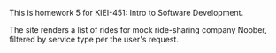 This is homework 5 for KIEI-451: Intro to Software Development.

The site renders a list of rides for mock ride-sharing company Noober, filtered by service type per the user's request.